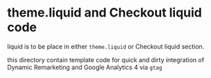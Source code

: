 # theme.liquid and Checkout liquid code

liquid is to be place in either `theme.liquid` or Checkout liquid section.

this directory contain template code for quick and dirty integration of Dynamic Remarketing and Google Analytics 4 via `gtag` 
